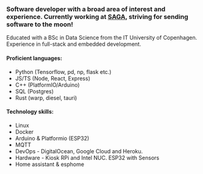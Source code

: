 ### Software developer with a broad area of interest and experience. Currently working at [SAGA](https://asaga.space), striving for sending software to the moon!
Educated with a BSc in Data Science from the IT University of Copenhagen. Experience in full-stack and embedded development.

#### Proficient languages:
* Python (Tensorflow, pd, np, flask etc.)
* JS/TS (Node, React, Express)
* C++ (PlatformIO/Arduino)
* SQL (Postgres)
* Rust (warp, diesel, tauri)

#### Technology skills:
* Linux 
* Docker
* Arduino & Platformio (ESP32)
* MQTT
* DevOps - DigitalOcean, Google Cloud and Heroku.
* Hardware - Kiosk RPi and Intel NUC. ESP32 with Sensors
* Home assistant & esphome 
